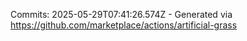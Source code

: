 Commits: 2025-05-29T07:41:26.574Z - Generated via https://github.com/marketplace/actions/artificial-grass
<br>
